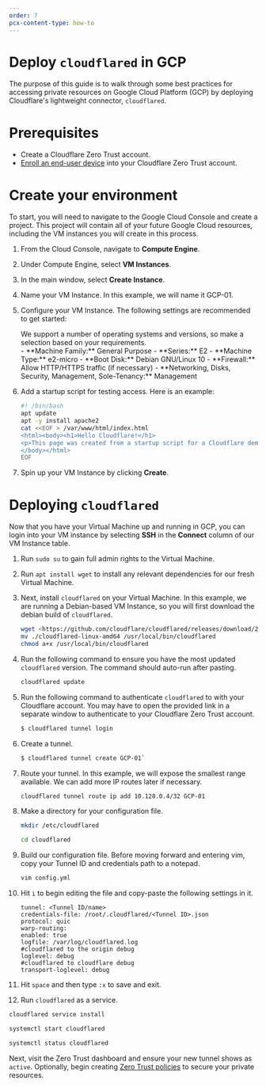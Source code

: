 ```yaml
---
order: 7
pcx-content-type: how-to
---
```


# Deploy `cloudflared` in GCP

The purpose of this guide is to walk through some best practices for accessing private resources on Google Cloud Platform (GCP) by deploying Cloudflare's lightweight connector, `cloudflared`.


# Prerequisites

- Create a Cloudflare Zero Trust account.
- [Enroll an end-user device](/connections/connect-devices/warp/warp-settings#device-enrollment-permissions) into your Cloudflare Zero Trust account.


# Create your environment

To start, you will need to navigate to the Google Cloud Console and create a project. This project will contain all of your future Google Cloud resources, including the VM instances you will create in this process.

1. From the Cloud Console, navigate to **Compute Engine**.

1. Under Compute Engine, select **VM Instances**.
1. In the main window, select **Create Instance**.

1. Name your VM Instance. In this example, we will name it GCP-01.

1. Configure your VM Instance. The following settings are recommended to get started:

   <Aside type='note'>
   We support a number of operating systems and versions, so make a selection based on your requirements.
   </Aside>
   - **Machine Family:** General Purpose
   - **Series:** E2
   - **Machine Type:** e2-micro
   - **Boot Disk:** Debian GNU/Linux 10
   - **Firewall:** Allow HTTP/HTTPS traffic (if necessary)
   - **Networking, Disks, Security, Management, Sole-Tenancy:** Management

1. Add a startup script for testing access. Here is an example:

   ```sh
   #! /bin/bash
   apt update
   apt -y install apache2
   cat <<EOF > /var/www/html/index.html
   <html><body><h1>Hello Cloudflare!</h1>
   <p>This page was created from a startup script for a Cloudflare demo.</p>
   </body></html>
   EOF
   ```

1. Spin up your VM Instance by clicking **Create**.

# Deploying `cloudflared`

Now that you have your Virtual Machine up and running in GCP, you can login into your VM instance by selecting **SSH** in the **Connect** column of our VM Instance table.

1. Run `sudo su` to gain full admin rights to the Virtual Machine.

1. Run `apt install wget` to install any relevant dependencies for our fresh Virtual Machine.

1. Next, install `cloudflared` on your Virtual Machine. In this example, we are running a Debian-based VM Instance, so you will first download the debian build of `cloudflared`.

   ```sh
   wget <https://github.com/cloudflare/cloudflared/releases/download/2021.8.0/cloudflared-linux-amd64>
   mv ./cloudflared-linux-amd64 /usr/local/bin/cloudflared
   chmod a+x /usr/local/bin/cloudflared
   ```
   
1. Run the following command to ensure you have the most updated `cloudflared` version. The command should auto-run after pasting.

   ```sh
   cloudflared update
   ```

1. Run the following command to authenticate `cloudflared` to with your Cloudflare account. You may have to open the provided link in a separate window to authenticate to your Cloudflare Zero Trust account.

   ```sh
   $ cloudflared tunnel login
   ```
   
1. Create a tunnel.

   ```sh
   $ cloudflared tunnel create GCP-01`
   ```
   
1. Route your tunnel. In this example, we will expose the smallest range available. We can add more IP routes later if necessary.

   ```sh
   cloudflared tunnel route ip add 10.128.0.4/32 GCP-01
   ```

1. Make a directory for your configuration file.

   ```sh
   mkdir /etc/cloudflared
   ```

   ```sh
   cd cloudflared
   ```

1. Build our configuration file. Before moving forward and entering vim, copy your Tunnel ID and credentials path to a notepad.

   ```sh
   vim config.yml
   ```

1. Hit `i` to begin editing the file and copy-paste the following settings in it.

   ```text
   tunnel: <Tunnel ID/name>
   credentials-file: /root/.cloudflared/<Tunnel ID>.json
   protocol: quic
   warp-routing:
   enabled: true
   logfile: /var/log/cloudflared.log
   #cloudflared to the origin debug
   loglevel: debug
   #cloudflared to cloudflare debug
   transport-loglevel: debug
   ```

1. Hit `space` and then type `:x` to save and exit.

1. Run `cloudflared` as a service.

```sh
cloudflared service install
```

```sh
systemctl start cloudflared
```

```sh
systemctl status cloudflared
```

Next, visit the Zero Trust dashboard and ensure your new tunnel shows as `active`. Optionally, begin creating [Zero Trust policies](/policies/zero-trust) to secure your private resources.
